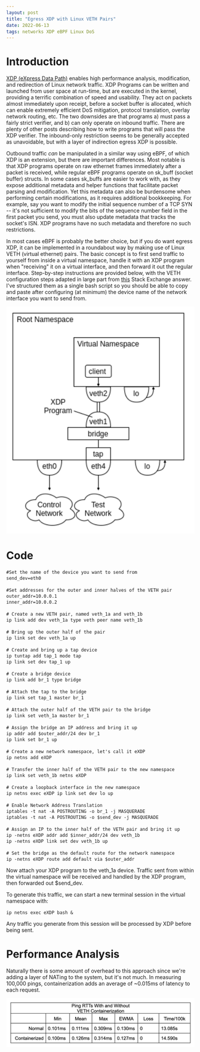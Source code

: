 ```yaml
---
layout: post
title: "Egress XDP with Linux VETH Pairs"
date: 2022-06-13
tags: networks XDP eBPF Linux DoS
---
```


# Introduction
[XDP (eXpress Data Path)](https://www.iovisor.org/technology/xdp) enables high performance analysis, modification, and redirection of Linux network traffic.  XDP Programs can be written and launched from user space at run-time, but are executed in the kernel, providing a terrific combination of speed and usability. They act on packets almost immediately upon receipt, before a socket buffer is allocated, which can enable extremely efficient DoS mitigation, protocol translation, overlay network routing, etc.  The two downsides are that programs a) must pass a fairly strict verifier, and b) can only operate on inbound traffic.  There are plenty of other posts describing how to write programs that will pass the XDP verifier.  The inbound-only restriction seems to be generally accepted as unavoidable, but with a layer of indirection egress XDP is possible.

Outbound traffic *can* be manipulated in a similar way using eBPF, of which XDP is an extension, but there are important differences.  Most notable is that XDP programs operate on raw ethernet frames immediately after a packet is received, while regular eBPF programs operate on sk_buff (socket buffer) structs.  In some cases sk_buffs are easier to work with, as they expose additional metadata and helper functions that facilitate packet parsing and modification.  Yet this metadata can also be burdensome when performing certain modifications, as it requires additional bookkeeping.  For example, say you want to modify the initial sequence number of a TCP SYN -- it's not sufficient to modify the bits of the sequence number field in the first packet you send, you must also update metadata that tracks the socket's ISN.  XDP programs have no such metadata and therefore no such restrictions.

In most cases eBPF is probably the better choice, but if you do want egress XDP, it can be implemented in a roundabout way by making use of Linux VETH (virtual ethernet) pairs.  The basic concept is to first send traffic to yourself from inside a virtual namespace, handle it with an XDP program when "receiving" it on a virtual interface, and then forward it out the regular interface.  Step-by-step instructions are provided below, with the VETH configuration steps adapted in large part from [this](https://superuser.com/a/765078) Stack Exchange answer.  I've structured them as a single bash script so you should be able to copy and paste after configuring (at minimum) the device name of the network interface you want to send from.

![Virtual Namespace and VETH Pair Configuration](assets/egress_xdp_namespaces.png)

# Code

```
#Set the name of the device you want to send from
send_dev=eth0

#Set addresses for the outer and inner halves of the VETH pair
outer_addr=10.0.0.1
inner_addr=10.0.0.2

# Create a new VETH pair, named veth_1a and veth_1b
ip link add dev veth_1a type veth peer name veth_1b

# Bring up the outer half of the pair
ip link set dev veth_1a up

# Create and bring up a tap device
ip tuntap add tap_1 mode tap
ip link set dev tap_1 up

# Create a bridge device
ip link add br_1 type bridge

# Attach the tap to the bridge
ip link set tap_1 master br_1

# Attach the outer half of the VETH pair to the bridge
ip link set veth_1a master br_1

# Assign the bridge an IP address and bring it up
ip addr add $outer_addr/24 dev br_1
ip link set br_1 up

# Create a new network namespace, let's call it eXDP
ip netns add eXDP

# Transfer the inner half of the VETH pair to the new namespace
ip link set veth_1b netns eXDP

# Create a loopback interface in the new namespace
ip netns exec eXDP ip link set dev lo up

# Enable Network Address Translation
iptables -t nat -A POSTROUTING -o br_1 -j MASQUERADE
iptables -t nat -A POSTROUTING -o $send_dev -j MASQUERADE

# Assign an IP to the inner half of the VETH pair and bring it up
ip -netns eXDP addr add $inner_addr/24 dev veth_1b
ip -netns eXDP link set dev veth_1b up

# Set the bridge as the default route for the network namespace
ip -netns eXDP route add default via $outer_addr
```

Now attach your XDP program to the veth_1a device.  Traffic sent from within the virtual namespace will be received and handled by the XDP program, then forwarded out $send_dev.  

To generate this traffic, we can start a new terminal session in the virtual namespace with:
```
ip netns exec eXDP bash &
```

Any traffic you generate from this session will be processed by XDP before being sent.

# Performance Analysis

Naturally there is some amount of overhead to this approach since we're adding a layer of NATing to the system, but it's not much.  In measuring 100,000 pings, containerization adds an average of ~0.015ms of latency to each request.

![](assets/egress_xdp_benchmark.png)